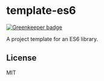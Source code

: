 # template-es6

[![Greenkeeper badge](https://badges.greenkeeper.io/ktsn/template-es6.svg)](https://greenkeeper.io/)

A project template for an ES6 library.

## License

MIT
